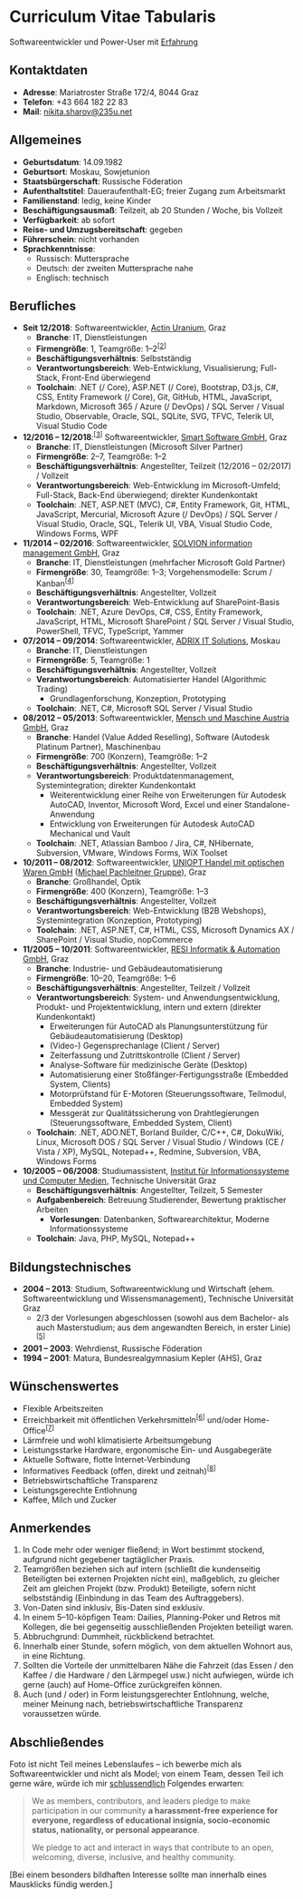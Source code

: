 # Curriculum Vitae Tabularis

Softwareentwickler und Power-User mit [Erfahrung](https://github.com/235u/proposals/blob/master/EzparkTechnology/docs/competence.md)

## Kontaktdaten

- **Adresse**: Mariatroster Straße 172/4, 8044 Graz
- **Telefon**: +43 664 182 22 83
- **Mail**: [nikita.sharov@235u.net](mailto:nikita.sharov@235u.net)

## Allgemeines

- **Geburtsdatum**: 14.09.1982
- **Geburtsort**: Moskau, Sowjetunion
- **Staatsbürgerschaft**: Russische Föderation
- **Aufenthaltstitel**: Daueraufenthalt-EG; freier Zugang zum Arbeitsmarkt
- **Familienstand**: ledig, keine Kinder
- **Beschäftigungsausmaß**: Teilzeit, ab 20 Stunden / Woche, bis Vollzeit
- **Verfügbarkeit**: ab sofort
- **Reise- und Umzugsbereitschaft**: gegeben
- **Führerschein**: nicht vorhanden
- **Sprachkenntnisse**:
  - Russisch: Muttersprache
  - Deutsch: der zweiten Muttersprache nahe
  - Englisch: technisch

## Berufliches

- **Seit 12/2018**: Softwareentwickler, [Actin Uranium](https://235u.net), Graz
  - **Branche**: IT, Dienstleistungen
  - **Firmengröße**: 1, Teamgröße: 1–2<sup>[<a href="#team-sizes">2</a>]
  - **Beschäftigungsverhältnis**: Selbstständig
  - **Verantwortungsbereich**: Web-Entwicklung, Visualisierung; Full-Stack, Front-End überwiegend
  - **Toolchain**: .NET (/ Core), ASP.NET (/ Core), Bootstrap, D3.js, C#, CSS, Entity Framework (/ Core), Git, GitHub, HTML, JavaScript, Markdown, Microsoft 365 / Azure (/ DevOps) / SQL Server / Visual Studio, Observable, Oracle, SQL, SQLite, SVG, TFVC, Telerik UI, Visual Studio Code
- **12/2016 – 12/2018**:<sup>[<a href="#timespans">3</a>]</sup> Softwareentwickler, [Smart Software GmbH](https://www.solvion.net/), Graz
  - **Branche**: IT, Dienstleistungen (Microsoft Silver Partner)
  - **Firmengröße**: 2–7, Teamgröße: 1–2
  - **Beschäftigungsverhältnis**: Angestellter, Teilzeit (12/2016 – 02/2017) / Vollzeit
  - **Verantwortungsbereich**: Web-Entwicklung im Microsoft-Umfeld; Full-Stack, Back-End überwiegend; direkter Kundenkontakt
  - **Toolchain**: .NET, ASP.NET (MVC), C#, Entity Framework, Git, HTML, JavaScript, Mercurial, Microsoft Azure (/ DevOps) / SQL Server / Visual Studio, Oracle, SQL, Telerik UI, VBA, Visual Studio Code, Windows Forms, WPF
- **11/2014 – 02/2016**: Softwareentwickler, [SOLVION information management GmbH](https://www.solvion.net/), Graz
  - **Branche**: IT, Dienstleistungen (mehrfacher Microsoft Gold Partner)
  - **Firmengröße**: 30, Teamgröße: 1–3; Vorgehensmodelle: Scrum / Kanban<sup>[<a href="#bureaucracy">4</a>]</sup>
  - **Beschäftigungsverhältnis**: Angestellter, Vollzeit
  - **Verantwortungsbereich**: Web-Entwicklung auf SharePoint-Basis
  - **Toolchain**: .NET, Azure DevOps, C#, CSS, Entity Framework, JavaScript, HTML, Microsoft SharePoint / SQL Server / Visual Studio, PowerShell, TFVC, TypeScript, Yammer
- **07/2014 – 09/2014**: Softwareentwickler, [ADRIX IT Solutions](https://web.archive.org/web/20140701201452/http://adrix.ru/en/), Moskau
  - **Branche**: IT, Dienstleistungen
  - **Firmengröße**: 5, Teamgröße: 1
  - **Beschäftigungsverhältnis**: Angestellter, Vollzeit
  - **Verantwortungsbereich**: Automatisierter Handel (Algorithmic Trading)
    - Grundlagenforschung, Konzeption, Prototyping
  - **Toolchain**: .NET, C#, Microsoft SQL Server / Visual Studio
- **08/2012 – 05/2013**: Softwareentwickler, [Mensch und Maschine Austria GmbH](https://www.mum.at/), Graz
  - **Branche**: Handel (Value Added Reselling), Software (Autodesk Platinum Partner), Maschinenbau
  - **Firmengröße**: 700 (Konzern), Teamgröße: 1–2
  - **Beschäftigungsverhältnis**: Angestellter, Vollzeit
  - **Verantwortungsbereich**: Produktdatenmanagement, Systemintegration; direkter Kundenkontakt
    - Weiterentwicklung einer Reihe von Erweiterungen für Autodesk AutoCAD, Inventor, Microsoft Word, Excel und einer Standalone-Anwendung
    - Entwicklung von Erweiterungen für Autodesk AutoCAD Mechanical und Vault
  - **Toolchain**: .NET, Atlassian Bamboo / Jira, C#, NHibernate, Subversion, VMware, Windows Forms, WiX Toolset
- **10/2011 – 08/2012**: Softwareentwickler, [UNIOPT Handel mit optischen Waren GmbH](https://web.archive.org/web/20110131112105/http://www.uniopt.at/) ([Michael Pachleitner Gruppe](https://www.michaelpachleitnergroup.com/)), Graz
  - **Branche**: Großhandel, Optik
  - **Firmengröße**: 400 (Konzern), Teamgröße: 1–3
  - **Beschäftigungsverhältnis**: Angestellter, Vollzeit
  - **Verantwortungsbereich**: Web-Entwicklung (B2B Webshops), Systemintegration (Konzeption, Prototyping)
  - **Toolchain**: .NET, ASP.NET, C#, HTML, CSS, Microsoft Dynamics AX / SharePoint / Visual Studio, nopCommerce
- **11/2005 – 10/2011**: Softwareentwickler, [RESI Informatik & Automation GmbH](http://www.resi.cc/), Graz
  - **Branche**: Industrie- und Gebäudeautomatisierung
  - **Firmengröße**: 10–20, Teamgröße: 1–6
  - **Beschäftigungsverhältnis**: Angestellter, Teilzeit / Vollzeit
  - **Verantwortungsbereich**: System- und Anwendungsentwicklung, Produkt- und Projektentwicklung, intern und extern (direkter Kundenkontakt)
    - Erweiterungen für AutoCAD als Planungsunterstützung für Gebäudeautomatisierung (Desktop)
    - (Video-) Gegensprechanlage (Client / Server)
    - Zeiterfassung und Zutrittskontrolle (Client / Server)
    - Analyse-Software für medizinische Geräte (Desktop)
    - Automatisierung einer Stoßfänger-Fertigungsstraße (Embedded System, Clients)
    - Motorprüfstand für E-Motoren (Steuerungssoftware, Teilmodul, Embedded System)
    - Messgerät zur Qualitätssicherung von Drahtlegierungen (Steuerungssoftware, Embedded System, Client)
  - **Toolchain**: .NET, ADO.NET, Borland Builder, C/C++, C#, DokuWiki, Linux, Microsoft DOS / SQL Server / Visual Studio / Windows (CE / Vista / XP), MySQL, Notepad++, Redmine, Subversion, VBA, Windows Forms
- **10/2005 – 06/2008**: Studiumassistent, [Institut für Informationssysteme und Computer Medien](https://web.archive.org/web/20080625095025/http://iicm.tugraz.at/), Technische Universität Graz
  - **Beschäftigungsverhältnis**: Angestellter, Teilzeit, 5 Semester
  - **Aufgabenbereich**: Betreuung Studierender, Bewertung praktischer Arbeiten
    - **Vorlesungen**: Datenbanken, Softwarearchitektur, Moderne Informationssysteme
  - **Toolchain**: Java, PHP, MySQL, Notepad++

## Bildungstechnisches

- **2004 – 2013**: Studium, Softwareentwicklung und Wirtschaft (ehem. Softwareentwicklung und Wissensmanagement), Technische Universität Graz
  - 2/3 der Vorlesungen abgeschlossen (sowohl aus dem Bachelor- als auch Masterstudium; aus dem angewandten Bereich, in erster Linie)<sup>[<a href="#study">5</a>]</sup>
- **2001 – 2003**: Wehrdienst, Russische Föderation
- **1994 – 2001**: Matura, Bundesrealgymnasium Kepler (AHS), Graz

## Wünschenswertes

- Flexible Arbeitszeiten
- Erreichbarkeit mit öffentlichen Verkehrsmitteln<sup>[<a href="#accessibility">6</a>]</sup> und/oder Home-Office<sup>[<a href="#home-office">7</a>]</sup>
- Lärmfreie und wohl klimatisierte Arbeitsumgebung
- Leistungsstarke Hardware, ergonomische Ein- und Ausgabegeräte
- Aktuelle Software, flotte Internet-Verbindung
- Informatives Feedback (offen, direkt und zeitnah)<sup>[<a href="#feedback">8</a>]</sup>
- Betriebswirtschaftliche Transparenz
- Leistungsgerechte Entlohnung
- Kaffee, Milch und Zucker

## Anmerkendes

<ol>
<li id="english">In Code mehr oder weniger fließend; in Wort bestimmt stockend, aufgrund nicht gegebener tagtäglicher Praxis.</li>
<li id="team-sizes">Teamgrößen beziehen sich auf intern (schließt die kundenseitig Beteiligten bei externen Projekten nicht ein), maßgeblich, zu gleicher Zeit am gleichen Projekt (bzw. Produkt) Beteiligte, sofern nicht selbstständig (Einbindung in das Team des Auftraggebers).
</li>
<li id="timespans">Von-Daten sind inklusiv, Bis-Daten sind exklusiv.</li>
<li id="bureaucracy">In einem 5–10-köpfigen Team: Dailies, Planning-Poker und Retros mit Kollegen, die bei gegenseitig ausschließenden Projekten beteiligt waren.</li>
<li id="study">Abbruchgrund: Dummheit, rückblickend betrachtet.</li>
<li id="accessibility">Innerhalb einer Stunde, sofern möglich, von dem aktuellen Wohnort aus, in eine Richtung.</li>
<li id="home-office">Sollten die Vorteile der unmittelbaren Nähe die Fahrzeit (das Essen / den Kaffee / die Hardware / den Lärmpegel usw.) nicht aufwiegen, würde ich gerne (auch) auf Home-Office zurückgreifen können.</li>
<li id="feedback">Auch (und / oder) in Form leistungsgerechter Entlohnung, welche, meiner Meinung nach, betriebswirtschaftliche Transparenz voraussetzen würde.</li> 
</ol>

## Abschließendes

Foto ist nicht Teil meines Lebenslaufes – ich bewerbe mich als Softwareentwickler und nicht als Model; von einem Team, dessen Teil ich gerne wäre, würde ich mir [schlussendlich](https://github.com/nikita-sharov/.github/blob/master/CODE_OF_CONDUCT.md) Folgendes erwarten:

> We as members, contributors, and leaders pledge to make participation in our community **a harassment-free experience for everyone, regardless of educational insignia, socio-economic status, nationality, or personal appearance**.
>
> We pledge to act and interact in ways that contribute to an open, welcoming, diverse, inclusive, and healthy community.

[Bei einem besonders bildhaften Interesse sollte man innerhalb eines Mausklicks fündig werden.]